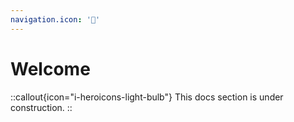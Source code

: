 ```yaml
---
navigation.icon: '👋'
---
```


# Welcome


::callout{icon="i-heroicons-light-bulb"}
This docs section is under construction.
::

